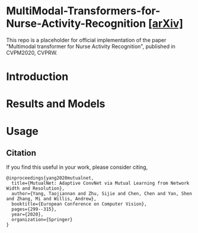 # MultiModal-Transformers-for-Nurse-Activity-Recognition [[arXiv]](https://arxiv.org/pdf/2204.04564.pdf)
This repo is a placeholder for official implementation of the paper "Multimodal transformer for Nurse Activity Recognition", published in CVPM2020, CVPRW.

# Introduction
# Results and Models
# Usage
## Citation
If you find this useful in your work, please consider citing,
```
@inproceedings{yang2020mutualnet,
  title={MutualNet: Adaptive ConvNet via Mutual Learning from Network Width and Resolution},
  author={Yang, Taojiannan and Zhu, Sijie and Chen, Chen and Yan, Shen and Zhang, Mi and Willis, Andrew},
  booktitle={European Conference on Computer Vision},
  pages={299--315},
  year={2020},
  organization={Springer}
}
```
